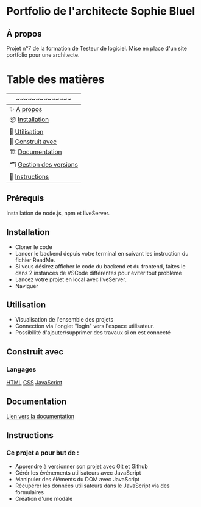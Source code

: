 # Portfolio de l'architecte Sophie Bluel
## À propos 
Projet n°7 de la formation de Testeur de logiciel. Mise en place d'un site portfolio pour une architecte. 
# Table des matières 
| ~~~~~~~~~~~~~~ |
|-------|
|✨ [À propos](#à-propos)|
|📦 [Installation](#installation)|
|🚀 [Utilisation](#utilisation)|
|🤝 [Construit avec](#construit-avec)|
|🏗 ️[Documentation](#documentation)|
|🗂 ️[Gestion des versions](#gestion-des-versions)|
|📄 [Instructions](#instructions)

## Prérequis
Installation de node.js, npm et liveServer. 
## Installation
 - Cloner le code
 - Lancer le backend depuis votre terminal en suivant les instruction du fichier ReadMe.
 - Si vous désirez afficher le code du backend et du frontend, faites le dans 2 instances de VSCode différentes pour éviter tout problème
 - Lancez votre projet en local avec liveServer.
 - Naviguer 

## Utilisation
- Visualisation de l'ensemble des projets
- Connection via l'onglet "login" vers l'espace utilisateur. 
- Possibilité d'ajouter/supprimer des travaux si on est connecté 

## Construit avec
### Langages
[HTML](https://developer.mozilla.org/en-US/docs/Web/HTML)
[CSS](https://developer.mozilla.org/en-US/docs/Web/CSS)
[JavaScript](https://developer.mozilla.org/fr/docs/Web/JavaScript)
## Documentation
[Lien vers la documentation](https://developer.mozilla.org/fr/docs/Web/JavaScript)
## Instructions
### Ce projet a pour but de : 
- Apprendre à versionner son projet avec Git et Github
- Gérér les événements utilisateurs avec JavaScript 
- Manipuler des éléments du DOM avec JavaScript 
- Récupérer les données utilisateurs dans le JavaScript via des formulaires 
- Création d'une modale 
